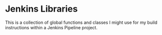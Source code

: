 # Jenkins Libraries
This is a collection of global functions and classes I might use for my build instructions within a Jenkins Pipeline project.

